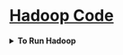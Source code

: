 <h1 style='text-decoration:underline'>Hadoop Code</h1>


<div style='width:1000px;margin:auto'>

<details><summary><b>To Run Hadoop</b></summary><p>
~~~
ssh localhost
ssh 0.0.0.0
source /usr/local/hadoop-working/hadoop-evn

start-dfs.sh
start-yarn.sh
jps
~~~
</p></details>

<details><summary><b>See files in current directory</b></summary><p>
~~~
hadoop fs -ls / 
~~~
</p></details>

<details><summary><b>Add a file to HDFS</b></summary><p>
~~~
# Add file.txt to /
hadoop fs -put file.txt /
~~~
</p></details>

<details><summary><b>Get a file From HDFS</b></summary><p>
~~~
# Get file.txt to /
hadoop fs -get file.txt /
~~~
</p></details>


<details><summary><b>head & tail</b></summary><p>
~~~
hadoop fs -tail /file.txt
~~~
</p></details>

<details><summary><b>Rename file</b></summary><p>
~~~
hadoop fs -mv file.txt newname.txt
~~~
</p></details>

<details><summary><b>Delete file</b></summary><p>
~~~
hadoop fs -rm file.txt
~~~
</p></details>

<details><summary><b>Create Folder</b></summary><p>
~~~
hadoop fs -mkdir myfolder
~~~
</p></details>

</div>































